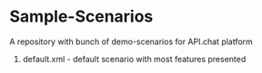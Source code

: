 # Sample-Scenarios
A repository with bunch of demo-scenarios for API.chat platform

1. default.xml - default scenario with most features presented
